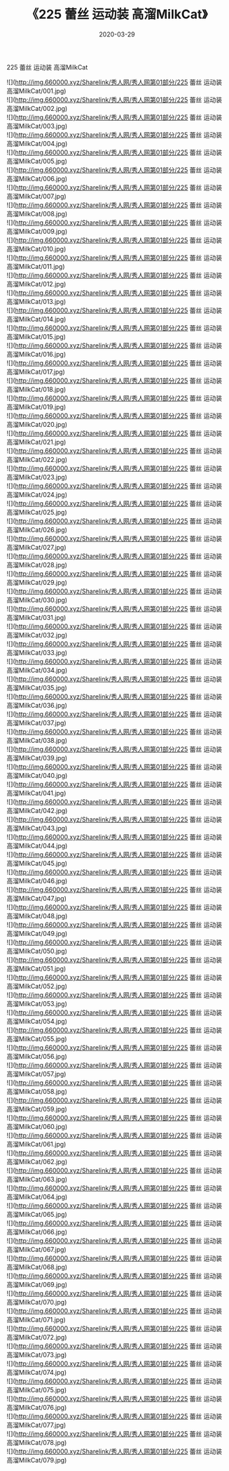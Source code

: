 ﻿---
layout: post
title:  《225 蕾丝 运动装 高溜MilkCat》
date:   2020-03-29
img: http://img.660000.xyz/Sharelink/秀人网/秀人网第01部分/225 蕾丝 运动装 高溜MilkCat/000.jpg
categories: [美女, 清纯, 唯美]
---

225 蕾丝 运动装 高溜MilkCat

  ![](http://img.660000.xyz/Sharelink/秀人网/秀人网第01部分/225 蕾丝 运动装 高溜MilkCat/001.jpg) <br> ![](http://img.660000.xyz/Sharelink/秀人网/秀人网第01部分/225 蕾丝 运动装 高溜MilkCat/002.jpg) <br> ![](http://img.660000.xyz/Sharelink/秀人网/秀人网第01部分/225 蕾丝 运动装 高溜MilkCat/003.jpg) <br> ![](http://img.660000.xyz/Sharelink/秀人网/秀人网第01部分/225 蕾丝 运动装 高溜MilkCat/004.jpg) <br> ![](http://img.660000.xyz/Sharelink/秀人网/秀人网第01部分/225 蕾丝 运动装 高溜MilkCat/005.jpg) <br> ![](http://img.660000.xyz/Sharelink/秀人网/秀人网第01部分/225 蕾丝 运动装 高溜MilkCat/006.jpg) <br> ![](http://img.660000.xyz/Sharelink/秀人网/秀人网第01部分/225 蕾丝 运动装 高溜MilkCat/007.jpg) <br> ![](http://img.660000.xyz/Sharelink/秀人网/秀人网第01部分/225 蕾丝 运动装 高溜MilkCat/008.jpg) <br> ![](http://img.660000.xyz/Sharelink/秀人网/秀人网第01部分/225 蕾丝 运动装 高溜MilkCat/009.jpg) <br> ![](http://img.660000.xyz/Sharelink/秀人网/秀人网第01部分/225 蕾丝 运动装 高溜MilkCat/010.jpg) <br> ![](http://img.660000.xyz/Sharelink/秀人网/秀人网第01部分/225 蕾丝 运动装 高溜MilkCat/011.jpg) <br> ![](http://img.660000.xyz/Sharelink/秀人网/秀人网第01部分/225 蕾丝 运动装 高溜MilkCat/012.jpg) <br> ![](http://img.660000.xyz/Sharelink/秀人网/秀人网第01部分/225 蕾丝 运动装 高溜MilkCat/013.jpg) <br> ![](http://img.660000.xyz/Sharelink/秀人网/秀人网第01部分/225 蕾丝 运动装 高溜MilkCat/014.jpg) <br> ![](http://img.660000.xyz/Sharelink/秀人网/秀人网第01部分/225 蕾丝 运动装 高溜MilkCat/015.jpg) <br> ![](http://img.660000.xyz/Sharelink/秀人网/秀人网第01部分/225 蕾丝 运动装 高溜MilkCat/016.jpg) <br> ![](http://img.660000.xyz/Sharelink/秀人网/秀人网第01部分/225 蕾丝 运动装 高溜MilkCat/017.jpg) <br> ![](http://img.660000.xyz/Sharelink/秀人网/秀人网第01部分/225 蕾丝 运动装 高溜MilkCat/018.jpg) <br> ![](http://img.660000.xyz/Sharelink/秀人网/秀人网第01部分/225 蕾丝 运动装 高溜MilkCat/019.jpg) <br> ![](http://img.660000.xyz/Sharelink/秀人网/秀人网第01部分/225 蕾丝 运动装 高溜MilkCat/020.jpg) <br> ![](http://img.660000.xyz/Sharelink/秀人网/秀人网第01部分/225 蕾丝 运动装 高溜MilkCat/021.jpg) <br> ![](http://img.660000.xyz/Sharelink/秀人网/秀人网第01部分/225 蕾丝 运动装 高溜MilkCat/022.jpg) <br> ![](http://img.660000.xyz/Sharelink/秀人网/秀人网第01部分/225 蕾丝 运动装 高溜MilkCat/023.jpg) <br> ![](http://img.660000.xyz/Sharelink/秀人网/秀人网第01部分/225 蕾丝 运动装 高溜MilkCat/024.jpg) <br> ![](http://img.660000.xyz/Sharelink/秀人网/秀人网第01部分/225 蕾丝 运动装 高溜MilkCat/025.jpg) <br> ![](http://img.660000.xyz/Sharelink/秀人网/秀人网第01部分/225 蕾丝 运动装 高溜MilkCat/026.jpg) <br> ![](http://img.660000.xyz/Sharelink/秀人网/秀人网第01部分/225 蕾丝 运动装 高溜MilkCat/027.jpg) <br> ![](http://img.660000.xyz/Sharelink/秀人网/秀人网第01部分/225 蕾丝 运动装 高溜MilkCat/028.jpg) <br> ![](http://img.660000.xyz/Sharelink/秀人网/秀人网第01部分/225 蕾丝 运动装 高溜MilkCat/029.jpg) <br> ![](http://img.660000.xyz/Sharelink/秀人网/秀人网第01部分/225 蕾丝 运动装 高溜MilkCat/030.jpg) <br> ![](http://img.660000.xyz/Sharelink/秀人网/秀人网第01部分/225 蕾丝 运动装 高溜MilkCat/031.jpg) <br> ![](http://img.660000.xyz/Sharelink/秀人网/秀人网第01部分/225 蕾丝 运动装 高溜MilkCat/032.jpg) <br> ![](http://img.660000.xyz/Sharelink/秀人网/秀人网第01部分/225 蕾丝 运动装 高溜MilkCat/033.jpg) <br> ![](http://img.660000.xyz/Sharelink/秀人网/秀人网第01部分/225 蕾丝 运动装 高溜MilkCat/034.jpg) <br> ![](http://img.660000.xyz/Sharelink/秀人网/秀人网第01部分/225 蕾丝 运动装 高溜MilkCat/035.jpg) <br> ![](http://img.660000.xyz/Sharelink/秀人网/秀人网第01部分/225 蕾丝 运动装 高溜MilkCat/036.jpg) <br> ![](http://img.660000.xyz/Sharelink/秀人网/秀人网第01部分/225 蕾丝 运动装 高溜MilkCat/037.jpg) <br> ![](http://img.660000.xyz/Sharelink/秀人网/秀人网第01部分/225 蕾丝 运动装 高溜MilkCat/038.jpg) <br> ![](http://img.660000.xyz/Sharelink/秀人网/秀人网第01部分/225 蕾丝 运动装 高溜MilkCat/039.jpg) <br> ![](http://img.660000.xyz/Sharelink/秀人网/秀人网第01部分/225 蕾丝 运动装 高溜MilkCat/040.jpg) <br> ![](http://img.660000.xyz/Sharelink/秀人网/秀人网第01部分/225 蕾丝 运动装 高溜MilkCat/041.jpg) <br> ![](http://img.660000.xyz/Sharelink/秀人网/秀人网第01部分/225 蕾丝 运动装 高溜MilkCat/042.jpg) <br> ![](http://img.660000.xyz/Sharelink/秀人网/秀人网第01部分/225 蕾丝 运动装 高溜MilkCat/043.jpg) <br> ![](http://img.660000.xyz/Sharelink/秀人网/秀人网第01部分/225 蕾丝 运动装 高溜MilkCat/044.jpg) <br> ![](http://img.660000.xyz/Sharelink/秀人网/秀人网第01部分/225 蕾丝 运动装 高溜MilkCat/045.jpg) <br> ![](http://img.660000.xyz/Sharelink/秀人网/秀人网第01部分/225 蕾丝 运动装 高溜MilkCat/046.jpg) <br> ![](http://img.660000.xyz/Sharelink/秀人网/秀人网第01部分/225 蕾丝 运动装 高溜MilkCat/047.jpg) <br> ![](http://img.660000.xyz/Sharelink/秀人网/秀人网第01部分/225 蕾丝 运动装 高溜MilkCat/048.jpg) <br> ![](http://img.660000.xyz/Sharelink/秀人网/秀人网第01部分/225 蕾丝 运动装 高溜MilkCat/049.jpg) <br> ![](http://img.660000.xyz/Sharelink/秀人网/秀人网第01部分/225 蕾丝 运动装 高溜MilkCat/050.jpg) <br> ![](http://img.660000.xyz/Sharelink/秀人网/秀人网第01部分/225 蕾丝 运动装 高溜MilkCat/051.jpg) <br> ![](http://img.660000.xyz/Sharelink/秀人网/秀人网第01部分/225 蕾丝 运动装 高溜MilkCat/052.jpg) <br> ![](http://img.660000.xyz/Sharelink/秀人网/秀人网第01部分/225 蕾丝 运动装 高溜MilkCat/053.jpg) <br> ![](http://img.660000.xyz/Sharelink/秀人网/秀人网第01部分/225 蕾丝 运动装 高溜MilkCat/054.jpg) <br> ![](http://img.660000.xyz/Sharelink/秀人网/秀人网第01部分/225 蕾丝 运动装 高溜MilkCat/055.jpg) <br> ![](http://img.660000.xyz/Sharelink/秀人网/秀人网第01部分/225 蕾丝 运动装 高溜MilkCat/056.jpg) <br> ![](http://img.660000.xyz/Sharelink/秀人网/秀人网第01部分/225 蕾丝 运动装 高溜MilkCat/057.jpg) <br> ![](http://img.660000.xyz/Sharelink/秀人网/秀人网第01部分/225 蕾丝 运动装 高溜MilkCat/058.jpg) <br> ![](http://img.660000.xyz/Sharelink/秀人网/秀人网第01部分/225 蕾丝 运动装 高溜MilkCat/059.jpg) <br> ![](http://img.660000.xyz/Sharelink/秀人网/秀人网第01部分/225 蕾丝 运动装 高溜MilkCat/060.jpg) <br> ![](http://img.660000.xyz/Sharelink/秀人网/秀人网第01部分/225 蕾丝 运动装 高溜MilkCat/061.jpg) <br> ![](http://img.660000.xyz/Sharelink/秀人网/秀人网第01部分/225 蕾丝 运动装 高溜MilkCat/062.jpg) <br> ![](http://img.660000.xyz/Sharelink/秀人网/秀人网第01部分/225 蕾丝 运动装 高溜MilkCat/063.jpg) <br> ![](http://img.660000.xyz/Sharelink/秀人网/秀人网第01部分/225 蕾丝 运动装 高溜MilkCat/064.jpg) <br> ![](http://img.660000.xyz/Sharelink/秀人网/秀人网第01部分/225 蕾丝 运动装 高溜MilkCat/065.jpg) <br> ![](http://img.660000.xyz/Sharelink/秀人网/秀人网第01部分/225 蕾丝 运动装 高溜MilkCat/066.jpg) <br> ![](http://img.660000.xyz/Sharelink/秀人网/秀人网第01部分/225 蕾丝 运动装 高溜MilkCat/067.jpg) <br> ![](http://img.660000.xyz/Sharelink/秀人网/秀人网第01部分/225 蕾丝 运动装 高溜MilkCat/068.jpg) <br> ![](http://img.660000.xyz/Sharelink/秀人网/秀人网第01部分/225 蕾丝 运动装 高溜MilkCat/069.jpg) <br> ![](http://img.660000.xyz/Sharelink/秀人网/秀人网第01部分/225 蕾丝 运动装 高溜MilkCat/070.jpg) <br> ![](http://img.660000.xyz/Sharelink/秀人网/秀人网第01部分/225 蕾丝 运动装 高溜MilkCat/071.jpg) <br> ![](http://img.660000.xyz/Sharelink/秀人网/秀人网第01部分/225 蕾丝 运动装 高溜MilkCat/072.jpg) <br> ![](http://img.660000.xyz/Sharelink/秀人网/秀人网第01部分/225 蕾丝 运动装 高溜MilkCat/073.jpg) <br> ![](http://img.660000.xyz/Sharelink/秀人网/秀人网第01部分/225 蕾丝 运动装 高溜MilkCat/074.jpg) <br> ![](http://img.660000.xyz/Sharelink/秀人网/秀人网第01部分/225 蕾丝 运动装 高溜MilkCat/075.jpg) <br> ![](http://img.660000.xyz/Sharelink/秀人网/秀人网第01部分/225 蕾丝 运动装 高溜MilkCat/076.jpg) <br> ![](http://img.660000.xyz/Sharelink/秀人网/秀人网第01部分/225 蕾丝 运动装 高溜MilkCat/077.jpg) <br> ![](http://img.660000.xyz/Sharelink/秀人网/秀人网第01部分/225 蕾丝 运动装 高溜MilkCat/078.jpg) <br> ![](http://img.660000.xyz/Sharelink/秀人网/秀人网第01部分/225 蕾丝 运动装 高溜MilkCat/079.jpg) <br>